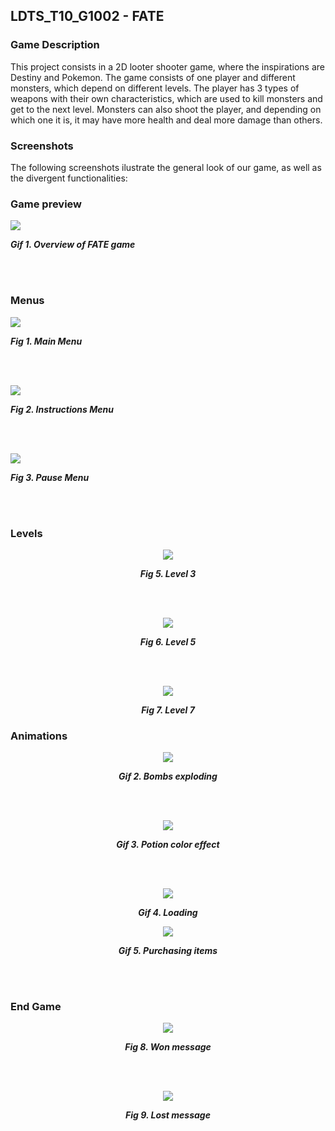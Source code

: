 ## LDTS_T10_G1002 - FATE

### Game Description

This project consists in a 2D looter shooter game, where the inspirations are Destiny and Pokemon.
The game consists of one player and different monsters, which depend on different levels. The player has 3 types of weapons with their own characteristics, which are used to kill monsters and get to the next level. Monsters can also shoot the player, and depending on which one it is, it may have more health and deal more damage than others.

### Screenshots

The following screenshots ilustrate the general look of our game, as well as the divergent functionalities:
### Game preview
![](docs/images/screenshots/previewGame.png)
<p>
  <b><i>Gif 1. Overview of FATE game</i></b>
</p>
<br>
<br />


### Menus
![](docs/images/screenshots/mainMenu.png)
<p>
  <b><i>Fig 1. Main Menu </i></b>
</p>

<br>
<br />

![](docs/images/screenshots/instructionsMenu.png)
<p>
  <b><i>Fig 2. Instructions Menu </i></b>
</p>

<br>
<br />

![](docs/images/screenshots/pauseMenu.png)
<p>
  <b><i>Fig 3. Pause Menu </i></b>
</p>  

<br>
<br />


### Levels

<p align="center" justify="center">
  <img src="docs/images/screenshots/level3.png"/>
</p>
<p align="center">
  <b><i>Fig 5. Level 3 </i></b>
</p>

<br>
<br />

<p align="center" justify="center">
  <img src="docs/images/screenshots/level5.png"/>
</p>
<p align="center">
  <b><i>Fig 6. Level 5 </i></b>
</p>

<br>
<br />

<p align="center" justify="center">
  <img src="docs/images/screenshots/level7.png"/>
</p>
<p align="center">
  <b><i>Fig 7. Level 7 </i></b>
</p>


### Animations

<p align="center" justify="center">
  <img src="docs/gifs/bombs.gif"/>
</p>
<p align="center">
  <b><i>Gif 2. Bombs exploding</i></b>
</p>

<br>
<br />

<p align="center" justify="center">
  <img src="docs/gifs/potionEffect.gif"/>
</p>
<p align="center">
  <b><i>Gif 3. Potion color effect </i></b>
</p>

<br>
<br />

<p align="center" justify="center">
  <img src="docs/gifs/loading.gif"/>
</p>
<p align="center">
  <b><i>Gif 4. Loading </i></b>
</p>


<p align="center" justify="center">
  <img src="docs/gifs/store.gif"/>
</p>
<p align="center">
  <b><i>Gif 5. Purchasing items </i></b>
</p>

<br>
<br />

### End Game

<p align="center" justify="center">
  <img src="docs/images/screenshots/YOUWON.png"/>
</p>
<p align="center">
  <b><i>Fig 8. Won message</i></b>
</p>

<br>
<br />

<p align="center" justify="center">
  <img src="docs/images/screenshots/YOULOST.png"/>
</p>
<p align="center">
  <b><i>Fig 9. Lost message</i></b>
</p>
